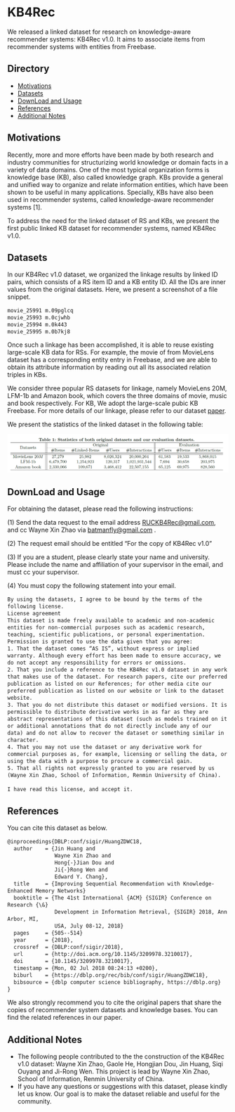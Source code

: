 # KB4Rec
<!--This project is a description for dataset KB4Rec, a knowledge-aware recommder linkage dataset.-->
We released a linked dataset for research on knowledge-aware recommender systems: KB4Rec v1.0. It aims to associate items from recommender systems with entities from Freebase. 
## Directory
* [Motivations](#Motivations)
* [Datasets](#Datasets)
* [DownLoad and Usage](#Download)
* [References](#References)
* [Additional Notes](#Addition)

## <div id="Motivations"></div>Motivations
<!--
Nowadays, recommender systems (RS), which aim to match users with interested items, have played an important role in various online applications. Traditional recommendation algorithms mainly focus on learning effective preference models from historical user-item interaction data, e.g. matrix factorization. With the rapid development of Web techniques, various kinds of side information has become available in RSs, called context. In an early stage, such context information is usually unstructured, and its availability is limited to specific data domains or platforms.-->
   
   Recently, more and more efforts have been made by both research and industry communities for structurizing world knowledge or domain facts in a variety of data domains. One of the most typical organization forms is knowledge base (KB), also called knowledge graph. KBs provide a general and unified way to organize and relate information entities, which have been shown to be useful in many applications. Specially, KBs have also been used in recommender systems, called knowledge-aware recommender systems [1].
   
   To address the need for the linked dataset of RS and KBs, we present the first public linked KB dataset for recommender systems, named KB4Rec v1.0.
   
## <div id="Datasets"></div>Datasets
   <!--In our KB4Rec v1.0 dataset, we organized the linkage results by linked ID pairs, which consists of a RS item ID and a KB entity ID. All the IDs are inner values from the original datasets. Once such a linkage has been accomplished, it is able to reuse existing large-scale KB data for RSs.-->
In our KB4Rec v1.0 dataset, we organized the linkage results by linked ID pairs, which consists of a RS item ID and a KB entity ID. All the IDs are inner values from the original datasets. Here, we present a screenshot of a file snippet.
```   
movie_25991	m.09pglcq
movie_25993	m.0cjwhb
movie_25994	m.0k443
movie_25995	m.0b7kj8
```
<!--For example, the movie of <Avatar> from MovieLens dataset has a corresponding entity entry in Freebase, and we are able to obtain its attribute information by reading out all its associated relation triples in KBs.-->
Once such a linkage has been accomplished, it is able to reuse existing large-scale KB data for RSs. For example, the movie of from MovieLens dataset has a corresponding entity entry in Freebase, and we are able to obtain its attribute information by reading out all its associated relation triples in KBs.

   We consider three popular RS datasets for linkage, namely MovieLens 20M, LFM-1b and Amazon book, which covers the three domains of movie, music and book respectively. For KB, We adopt the large-scale pubic KB Freebase. For more details of our linkage, please refer to our dataset [paper](www.baidu.com).
   
   We present the statistics of the linked dataset in the following table:
   
   ![detail statistics](table.png)
<!--
### Linkage Detail Statistics：
| Dataset                 | Items      |    Linked-Items    |  Linkage-ratio   | 
|:-------------------------:|:-------------:|:------------:|:------------:|
|MovieLens 20M|27,279 |25,982|95.2%|
|LFM-1b|6,479,700 |1,254,923|19.4%|
|Amazon book|2,330,066 |109,671|4.7%|

## <div id="Models"></div>Models
* KSR [2]
* [SVDfeature](http://apex.sjtu.edu.cn/projects/33)
-->
## <div id="Download"></div>DownLoad and Usage
<!--To use the datasets, you must read and accept the online agreement.By using the datasets, you agree to be bound by the terms of its license. Send email to RUCKB4Rec@gmail.com. The email should contain following contents:--> 
For obtaining the dataset, please read the following instructions:

(1) Send the data request to the email address RUCKB4Rec@gmail.com, and cc Wayne Xin Zhao via batmanfly@gmail.com .

(2) The request email should be entitled “For the copy of KB4Rec v1.0”

(3) If you are a student, please clearly state your name and university. Please include the name and affiliation of your supervisor in the email, and must cc your supervisor.

(4) You must copy the following statement into your email.



```
By using the datasets, I agree to be bound by the terms of the following license.
License agreement
This dataset is made freely available to academic and non-academic entities for non-commercial purposes such as academic research, teaching, scientific publications, or personal experimentation. Permission is granted to use the data given that you agree:
1. That the dataset comes “AS IS”, without express or implied warranty. Although every effort has been made to ensure accuracy, we do not accept any responsibility for errors or omissions. 
2. That you include a reference to the KB4Rec v1.0 dataset in any work that makes use of the dataset. For research papers, cite our preferred publication as listed on our References; for other media cite our preferred publication as listed on our website or link to the dataset website.
3. That you do not distribute this dataset or modified versions. It is permissible to distribute derivative works in as far as they are abstract representations of this dataset (such as models trained on it or additional annotations that do not directly include any of our data) and do not allow to recover the dataset or something similar in character.
4. That you may not use the dataset or any derivative work for commercial purposes as, for example, licensing or selling the data, or using the data with a purpose to procure a commercial gain.
5. That all rights not expressly granted to you are reserved by us (Wayne Xin Zhao, School of Information, Renmin University of China).

I have read this license, and accept it.
```

<!--If you use the dataset, please cite the paper [2],[3] listed in our reference.

## <div id="Papers"></div>Papers Related
Thre are some papers which use our dataset, you can refer to them. If your paper is not listed, please let us know RUCKB4Rec@gmail.com.

* Jin Huang, Wayne Xin Zhao, Hong-Jian Dou, Ji-Rong Wen, Edward Y. Chang. Improving Sequential Recommendation with Knowledge-Enhanced Memory Networks. SIGIR 2018: 505-514. [paper](https://dl.acm.org/citation.cfm?doid=3209978.3210017) [code](https://github.com/BetsyHJ/KSR)
-->
## <div id="References"></div>References
<!--
* [1] Fuzheng Zhang, Nicholas Jing Yuan, Defu Lian, Xing Xie, Wei-Ying Ma. Collaborative Knowledge Base Embedding for Recommender Systems. KDD 2016: 353-362. [paper](https://dl.acm.org/citation.cfm?doid=2939672.2939673)
* [2] Jin Huang, Wayne Xin Zhao, Hong-Jian Dou, Ji-Rong Wen, Edward Y. Chang. Improving Sequential Recommendation with Knowledge-Enhanced Memory Networks. SIGIR 2018: 505-514. [paper](https://dl.acm.org/citation.cfm?doid=3209978.3210017) [code](https://github.com/BetsyHJ/KSR)
* [3] Our work.
-->
   You can cite this dataset as below.

```
@inproceedings{DBLP:conf/sigir/HuangZDWC18,
  author    = {Jin Huang and
               Wayne Xin Zhao and
               Hong{-}Jian Dou and
               Ji{-}Rong Wen and
               Edward Y. Chang},
  title     = {Improving Sequential Recommendation with Knowledge-Enhanced Memory Networks}
  booktitle = {The 41st International {ACM} {SIGIR} Conference on Research {\&}
               Development in Information Retrieval, {SIGIR} 2018, Ann Arbor, MI,
               USA, July 08-12, 2018}
  pages     = {505--514}
  year      = {2018},
  crossref  = {DBLP:conf/sigir/2018},
  url       = {http://doi.acm.org/10.1145/3209978.3210017},
  doi       = {10.1145/3209978.3210017},
  timestamp = {Mon, 02 Jul 2018 08:24:13 +0200},
  biburl    = {https://dblp.org/rec/bib/conf/sigir/HuangZDWC18},
  bibsource = {dblp computer science bibliography, https://dblp.org}
}
```
We also strongly recommend you to cite the original papers that share the copies of recommender system datasets and knowledge bases. You can find the related references in our paper. 

## <div id="Addition"></div>Additional Notes
* The following people contributed to the the construction of the KB4Rec v1.0 dataset: Wayne Xin Zhao, Gaole He, Hongjian Dou, Jin Huang, Siqi Ouyang and Ji-Rong Wen. This project is lead by Wayne Xin Zhao, School of Information, Renmin University of China.
* If you have any questions or suggestions with this dataset, please kindly let us know. Our goal is to make the dataset reliable and useful for the community.
